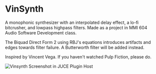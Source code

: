 # VinSynth
A monophonic synthesizer with an interpolated delay effect, a lo-fi bitcrusher, and lowpass highpass filters.
Made as a project in MMI 604 Audio Software Development class.

The Biquad Direct Form 2 using RBJ's equations introduces artifacts and edges towards filter failure. A Butterworth filter will be added instead.

Inspired by Vincent Vega. If you haven't watched Pulp Fiction, please do.

![Vinsynth Screenshot in JUCE Plugin Host](https://github.com/ashaydave/VinSynth/assets/112194962/1375a49c-1b91-4184-a4db-4cf7050827fe)
